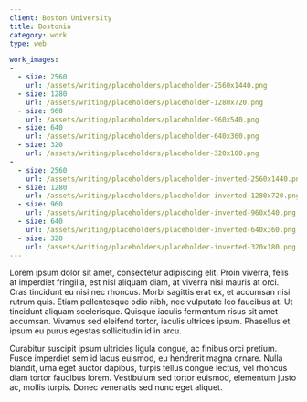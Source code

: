 ```yaml
---
client: Boston University
title: Bostonia
category: work
type: web

work_images:
-
  - size: 2560
    url: /assets/writing/placeholders/placeholder-2560x1440.png
  - size: 1280
    url: /assets/writing/placeholders/placeholder-1280x720.png
  - size: 960
    url: /assets/writing/placeholders/placeholder-960x540.png
  - size: 640
    url: /assets/writing/placeholders/placeholder-640x360.png
  - size: 320
    url: /assets/writing/placeholders/placeholder-320x180.png
-
  - size: 2560
    url: /assets/writing/placeholders/placeholder-inverted-2560x1440.png
  - size: 1280
    url: /assets/writing/placeholders/placeholder-inverted-1280x720.png
  - size: 960
    url: /assets/writing/placeholders/placeholder-inverted-960x540.png
  - size: 640
    url: /assets/writing/placeholders/placeholder-inverted-640x360.png
  - size: 320
    url: /assets/writing/placeholders/placeholder-inverted-320x180.png
---
```


Lorem ipsum dolor sit amet, consectetur adipiscing elit. Proin viverra, felis at imperdiet fringilla, est nisl aliquam diam, at viverra nisi mauris at orci. Cras tincidunt eu nisi nec rhoncus. Morbi sagittis erat ex, et accumsan nisi rutrum quis. Etiam pellentesque odio nibh, nec vulputate leo faucibus at. Ut tincidunt aliquam scelerisque. Quisque iaculis fermentum risus sit amet accumsan. Vivamus sed eleifend tortor, iaculis ultrices ipsum. Phasellus et ipsum eu purus egestas sollicitudin id in arcu.

Curabitur suscipit ipsum ultricies ligula congue, ac finibus orci pretium. Fusce imperdiet sem id lacus euismod, eu hendrerit magna ornare. Nulla blandit, urna eget auctor dapibus, turpis tellus congue lectus, vel rhoncus diam tortor faucibus lorem. Vestibulum sed tortor euismod, elementum justo ac, mollis turpis. Donec venenatis sed nunc eget aliquet.